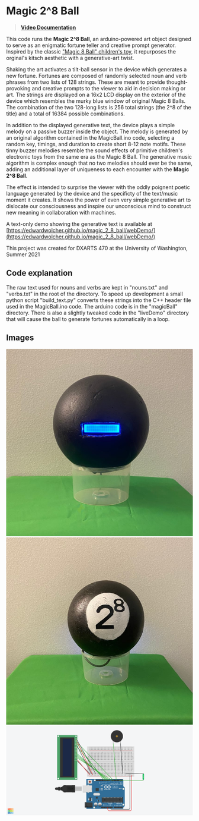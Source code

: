 # Magic 2^8 Ball

> [**Video Documentation**](https://vimeo.com/575452060)

This code runs the **Magic 2^8 Ball**, an arduino-powered art object designed to serve as an enigmatic fortune teller and creative prompt generator. Inspired by the classic ["Magic 8 Ball" children's toy](https://en.wikipedia.org/wiki/Magic_8-Ball), it repurposes the orginal's kitsch aesthetic with a generative-art twist.

Shaking the art activates a tilt-ball sensor in the device which generates a new fortune. Fortunes are composed of randomly selected noun and verb phrases from two lists of 128 strings. These are meant to provide thought-provoking and creative prompts to the viewer to aid in decision making or art. The strings are displayed on a 16x2 LCD display on the exterior of the device which resembles the murky blue window of original Magic 8 Balls. The combination of the two 128-long lists is 256 total strings (the 2^8 of the title) and a total of 16384 possible combinations. 

In addition to the displayed generative text, the device plays a simple melody on a passive buzzer inside the object. The melody is generated by an original algorithm contained in the MagicBall.ino code, selecting a random key, timings, and duration to create short 8-12 note motifs. These tinny buzzer melodies resemble the sound effects of primitive children's electronic toys from the same era as the Magic 8 Ball. The generative music algorithm is complex enough that no two melodies should ever be the same, adding an additional layer of uniqueness to each encounter with the **Magic 2^8 Ball**.

The effect is intended to surprise the viewer with the oddly poignent poetic language generated by the device and the specificty of the text/music moment it creates. It shows the power of even very simple generative art to dislocate our consciousness and inspire our unconscious mind to construct new meaning in collaboration with machines. 

A text-only demo showing the generative text is available at [https://edwardwolcher.github.io/magic_2_8_ball/webDemo/](https://edwardwolcher.github.io/magic_2_8_ball/webDemo/)


This project was created for DXARTS 470 at the University of Washington, Summer 2021

## Code explanation
The raw text used for nouns and verbs are kept in "nouns.txt" and "verbs.txt" in the root of the directory.
To speed up development a small python script "build_text.py" converts these strings into the C++ header file used in the MagicBall.ino code. The arduino code is in the "magicBall" directory. There is also a slightly tweaked code in the "liveDemo" directory that will cause the ball to generate fortunes automatically in a loop.

## Images

![Magic Ball Front](media/frontface.jpg)
![Magic Ball Back](media/backface.jpg)
![TinkerCad Layout](media/tinkercad_layout.png)
